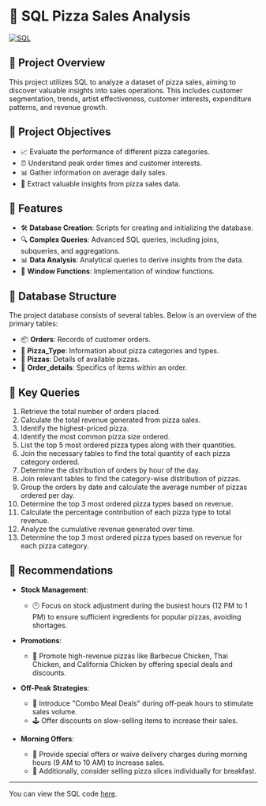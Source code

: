 # 🍕 SQL Pizza Sales Analysis

[![SQL](https://img.shields.io/badge/SQL-Database%20Analysis-orange)](https://www.postgresql.org/)

## 🌟 Project Overview

This project utilizes SQL to analyze a dataset of pizza sales, aiming to discover valuable insights into sales operations. This includes customer segmentation, trends, artist effectiveness, customer interests, expenditure patterns, and revenue growth.

## 🌟 Project Objectives

- 📈 Evaluate the performance of different pizza categories.
- ⏰ Understand peak order times and customer interests.
- 📊 Gather information on average daily sales.
- 🧐 Extract valuable insights from pizza sales data.

## 🌟 Features

- 🛠️ **Database Creation**: Scripts for creating and initializing the database.
- 🔍 **Complex Queries**: Advanced SQL queries, including joins, subqueries, and aggregations.
- 📊 **Data Analysis**: Analytical queries to derive insights from the data.
- 🔄 **Window Functions**: Implementation of window functions.

## 🌟 Database Structure

The project database consists of several tables. Below is an overview of the primary tables:

- 📦 **Orders**: Records of customer orders.
- 🍕 **Pizza_Type**: Information about pizza categories and types.
- 🍕 **Pizzas**: Details of available pizzas.
- 📝 **Order_details**: Specifics of items within an order.

## 🌟 Key Queries

1. Retrieve the total number of orders placed.
2. Calculate the total revenue generated from pizza sales.
3. Identify the highest-priced pizza.
4. Identify the most common pizza size ordered.
5. List the top 5 most ordered pizza types along with their quantities.
6. Join the necessary tables to find the total quantity of each pizza category ordered.
7. Determine the distribution of orders by hour of the day.
8. Join relevant tables to find the category-wise distribution of pizzas.
9. Group the orders by date and calculate the average number of pizzas ordered per day.
10. Determine the top 3 most ordered pizza types based on revenue.
11. Calculate the percentage contribution of each pizza type to total revenue.
12. Analyze the cumulative revenue generated over time.
13. Determine the top 3 most ordered pizza types based on revenue for each pizza category.

## 🌟 Recommendations

- **Stock Management**:
  - 🕛 Focus on stock adjustment during the busiest hours (12 PM to 1 PM) to ensure sufficient ingredients for popular pizzas, avoiding shortages.

- **Promotions**:
  - 💸 Promote high-revenue pizzas like Barbecue Chicken, Thai Chicken, and California Chicken by offering special deals and discounts.

- **Off-Peak Strategies**:
  - 🍕 Introduce "Combo Meal Deals" during off-peak hours to stimulate sales volume.
  - 🕹️ Offer discounts on slow-selling items to increase their sales.

- **Morning Offers**:
  - 🌅 Provide special offers or waive delivery charges during morning hours (9 AM to 10 AM) to increase sales.
  - 🍴 Additionally, consider selling pizza slices individually for breakfast.

---

You can view the SQL code [here]([https://github.com/your-username/your-repo-name/blob/main/your-sql-file.sql](https://github.com/kohitkakde/SQL-Pizza-Sales-Analysis/blob/main/pizza%20sales%20queries.sql)).
